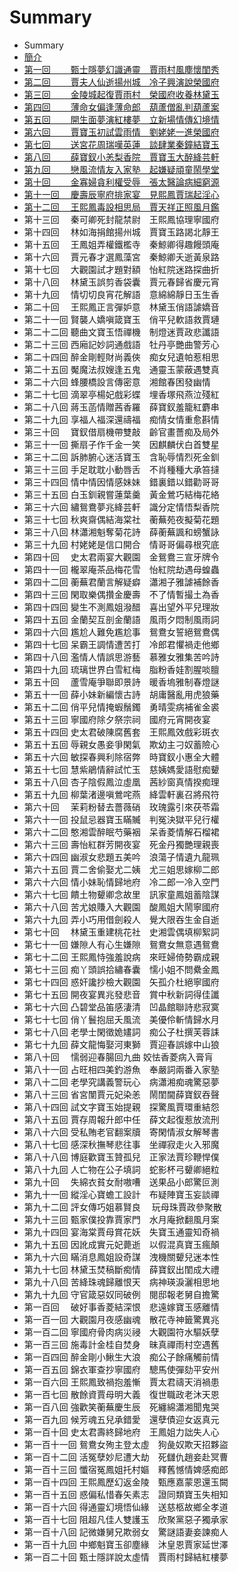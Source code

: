 # Summary

* Summary
* [簡介](README.md)
* [第一回　　 甄士隱夢幻識通靈　賈雨村風塵懷閨秀](/chapter001.md)
* [第二回　　 賈夫人仙逝揚州城　冷子興演說榮國府](/chapter002.md)
* [第三回　　 金陵城起復賈雨村　榮國府收養林黛玉](/chapter003.md)
* [第四回　　 薄命女偏逢薄命郎　葫蘆僧亂判葫蘆案](/chapter004.md)
* [第五回　　 開生面夢演紅樓夢　立新場情傳幻境情](/chapter005.md)
* [第六回　　 賈寶玉初試雲雨情　劉姥姥一進榮國府](/chapter006.md)
* [第七回　　 送宮花周瑞嘆英蓮　談肆業秦鐘結寶玉](/chapter007.md)
* [第八回　　 薛寶釵小恙梨香院　賈寶玉大醉絳芸軒](/chapter008.md)
* [第九回　　 戀風流情友入家塾　起嫌疑頑童鬧學堂](/chapter009.md)
* [第十回　　 金寡婦貪利權受辱　張太醫論病細窮源](/chapter010.md)
* [第十一回　 慶壽辰寧府排家宴　見熙鳳賈瑞起淫心](/chapter011.md)
* [第十二回　 王熙鳳毒設相思局　賈天祥正照風月鑑](/chapter012.md)
* 第十三回　 秦可卿死封龍禁尉　王熙鳳協理寧國府
* 第十四回　 林如海捐館揚州城　賈寶玉路謁北靜王
* 第十五回　 王鳳姐弄權鐵檻寺　秦鯨卿得趣饅頭庵
* 第十六回　 賈元春才選鳳藻宮　秦鯨卿夭逝黃泉路
* 第十七回　 大觀園試才題對額　怡紅院迷路探曲折
* 第十八回　 林黛玉誤剪香袋囊　賈元春歸省慶元宵
* 第十九回　 情切切良宵花解語　意綿綿靜日玉生香
* 第二十回　 王熙鳳正言彈妒意　林黛玉俏語謔嬌音
* 第二十一回 賢襲人嬌嗔箴寶玉　俏平兒軟語救賈璉
* 第二十二回 聽曲文寶玉悟禪機　制燈迷賈政悲讖語
* 第二十三回 西廂記妙詞通戲語　牡丹亭艷曲警芳心
* 第二十四回 醉金剛輕財尚義俠　痴女兒遺帕惹相思
* 第二十五回 魘魔法叔嫂逢五鬼　通靈玉蒙蔽遇雙真
* 第二十六回 蜂腰橋設言傳密意　湘館春困發幽情
* 第二十七回 滴翠亭楊妃戲彩蝶　埋香塚飛燕泣殘紅
* 第二十八回 蔣玉菡情贈茜香羅　薛寶釵羞籠紅麝串
* 第二十九回 享福人福深還禱福　痴情女情重愈斟情
* 第三十回　 寶釵借扇機帶雙敲　齡官畫薔痴及局外
* 第三十一回 撕扇子作千金一笑　因麒麟伏白首雙星
* 第三十二回 訴肺腑心迷活寶玉　含恥辱情烈死金釧
* 第三十三回 手足耽耽小動唇舌　不肖種種大承笞撻
* 第三十四回 情中情因情感妹妹　錯裏錯以錯勸哥哥
* 第三十五回 白玉釧親嘗蓮葉羹　黃金鶯巧結梅花絡
* 第三十六回 繡鴛鴦夢兆絳芸軒　識分定情悟梨香院
* 第三十七回 秋爽齋偶結海棠社　蘅蕪苑夜擬菊花題
* 第三十八回 林瀟湘魁奪菊花詩　薛蘅蕪諷和螃蟹詠
* 第三十九回 村姥姥是信口開合　情哥哥偏尋根究底
* 第四十回　 史太君兩宴大觀園　金鴛鴦三宣牙牌令
* 第四十一回 櫳翠庵茶品梅花雪　怡紅院劫遇母蝗蟲
* 第四十二回 蘅蕪君蘭言解疑癖　瀟湘子雅謔補餘香
* 第四十三回 閑取樂偶攢金慶壽　不了情暫撮土為香
* 第四十四回 變生不測鳳姐潑醋　喜出望外平兒理妝
* 第四十五回 金蘭契互剖金蘭語　風雨夕悶制風雨詞
* 第四十六回 尷尬人難免尷尬事　鴛鴦女誓絕鴛鴦偶
* 第四十七回 呆霸王調情遭苦打　冷郎君懼禍走他鄉
* 第四十八回 濫情人情誤思游藝　慕雅女雅集苦吟詩
* 第四十九回 琉璃世界白雪紅梅　脂粉香娃割腥啖膻
* 第五十回　 蘆雪庵爭聯即景詩　暖香塢雅制春燈謎
* 第五十一回 薛小妹新編懷古詩　胡庸醫亂用虎狼藥
* 第五十二回 俏平兒情掩蝦鬚鐲　勇晴雯病補雀金裘
* 第五十三回 寧國府除夕祭宗祠　國府元宵開夜宴
* 第五十四回 史太君破陳腐舊套　王熙鳳效戲彩斑衣
* 第五十五回 辱親女愚妾爭閑氣　欺幼主刁奴蓄險心
* 第五十六回 敏探春興利除宿弊　時寶釵小惠全大體
* 第五十七回 慧紫鵑情辭試忙玉　慈姨媽愛語慰痴顰
* 第五十八回 杏子陰假鳳泣虛凰　茜紗窗真情揆痴理
* 第五十九回 柳葉渚邊嗔鶯咤燕　絳雲軒裏召將飛符
* 第六十回　 茉莉粉替去薔薇硝　玫瑰露引來茯苓霜
* 第六十一回 投鼠忌器寶玉瞞贓　判冤決獄平兒行權
* 第六十二回 憨湘雲醉眠芍藥裀　呆香菱情解石榴裙
* 第六十三回 壽怡紅群芳開夜宴　死金丹獨艷理親喪
* 第六十四回 幽淑女悲題五美吟　浪蕩子情遺九龍珮
* 第六十五回 賈二舍偷娶尤二姨　尤三姐思嫁柳二郎
* 第六十六回 情小妹恥情歸地府　冷二郎一冷入空門
* 第六十七回 饋土物顰卿念故里　訊家童鳳姐蓄陰謀
* 第六十八回 苦尤娘賺入大觀園　酸鳳姐大鬧寧國府
* 第六十九回 弄小巧用借劍殺人　覺大限吞生金自逝
* 第七十回　 林黛玉重建桃花社　史湘雲偶填柳絮詞
* 第七十一回 嫌隙人有心生嫌隙　鴛鴦女無意遇鴛鴦
* 第七十二回 王熙鳳恃強羞說病　來旺婦倚勢霸成親
* 第七十三回 痴丫頭誤拾繡春囊　懦小姐不問纍金鳳
* 第七十四回 惑奸讒抄檢大觀園　矢孤介杜絕寧國府
* 第七十五回 開夜宴異兆發悲音　賞中秋新詞得佳讖
* 第七十六回 凸碧堂品笛感淒清　凹晶館聯詩悲寂寞
* 第七十七回 俏丫鬟抱屈夭風流　美優伶斬情歸水月
* 第七十八回 老學士閑徵姽嫿詞　痴公子杜撰芙蓉誄
* 第七十九回 薛文龍悔娶河東獅　賈迎春誤嫁中山狼
* 第八十回　 懦弱迎春腸回九曲 姣怯香菱病入膏肓
* 第八十一回 占旺相四美釣游魚　奉嚴詞兩番入家塾
* 第八十二回 老學究講義警玩心　病瀟湘痴魂驚惡夢
* 第八十三回 省宮闈賈元妃染恙　鬧閨閫薛寶釵吞聲
* 第八十四回 試文字寶玉始提親　探驚風賈環重結怨
* 第八十五回 賈存周報升郎中任　薛文起復惹放流刑
* 第八十六回 受私賄老官翻案牘　寄閑情淑女解琴書
* 第八十七回 感深秋撫琴悲往事　坐禪寂走火入邪魔
* 第八十八回 博庭歡寶玉贊孤兒　正家法賈珍鞭悍僕
* 第八十九回 人亡物在公子填詞　蛇影杯弓顰卿絕粒
* 第九十回　 失綿衣貧女耐嗷嘈　送果品小郎驚叵測
* 第九十一回 縱淫心寶蟾工設計　布疑陣寶玉妄談禪
* 第九十二回 評女傳巧姐慕賢良 　玩母珠賈政參聚散
* 第九十三回 甄家僕投靠賈家門　水月庵掀翻風月案
* 第九十四回 宴海棠賈母賞花妖　失寶玉通靈知奇禍
* 第九十五回 因訛成實元妃薨逝　以假混真寶玉瘋顛
* 第九十六回 瞞消息鳳姐設奇謀　洩機關顰兒迷本性
* 第九十七回 林黛玉焚稿斷痴情　薛寶釵出閨成大禮
* 第九十八回 苦絳珠魂歸離恨天　病神瑛淚灑相思地
* 第九十九回 守官箴惡奴同破例　閱邸報老舅自擔驚
* 第一百回　 破好事香菱結深恨　悲遠嫁寶玉感離情
* 第一百一回 大觀園月夜感幽魂　散花寺神籤驚異兆
* 第一百二回 寧國府骨肉病災祲　大觀園符水驅妖孽
* 第一百三回 施毒計金桂自焚身　昧真禪雨村空遇舊
* 第一百四回 醉金剛小鰍生大浪　痴公子餘痛觸前情
* 第一百五回 錦衣軍查抄寧國府　驄馬使彈劾平安州
* 第一百六回 王熙鳳致禍抱羞慚　賈太君禱天消禍患
* 第一百七回 散餘資賈母明大義　復世職政老沐天恩
* 第一百八回 強歡笑蘅蕪慶生辰　死纏綿瀟湘聞鬼哭
* 第一百九回 候芳魂五兒承錯愛　還孽債迎女返真元
* 第一百十回 史太君壽終歸地府　王鳳姐力詘失人心
* 第一百十一回 鴛鴦女殉主登太虛　狗彘奴欺天招夥盜
* 第一百十二回 活冤孽妙尼遭大劫　死讎仇趙妾赴冥曹
* 第一百十三回 懺宿冤鳳姐托村嫗　釋舊憾情婢感痴郎
* 第一百十四回 王熙鳳歷幻返金陵　甄應嘉蒙恩還玉闕
* 第一百十五回 惑偏私惜春矢素志　證同類寶玉失相知
* 第一百十六回 得通靈幻境悟仙緣　送慈柩故鄉全孝道
* 第一百十七回 阻超凡佳人雙護玉　欣聚黨惡子獨承家
* 第一百十八回 記微嫌舅兄欺弱女　驚謎語妻妾諫痴人
* 第一百十九回 中鄉魁寶玉卻塵緣　沐皇恩賈家延世澤
* 第一百二十回 甄士隱詳說太虛情　賈雨村歸結紅樓夢



